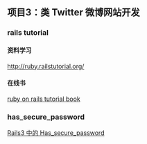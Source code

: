 
## 项目3：类 Twitter 微博网站开发

### rails tutorial 
#### 资料学习
http://ruby.railstutorial.org/

#### 在线书
[ruby on rails tutorial book](http://ruby.railstutorial.org/ruby-on-rails-tutorial-book)



### has_secure_password
[Rails3 中的 Has_secure_password](http://wppurking.github.io/blog/2012/09/26/rails-zhong-de-has-secure-password/)
